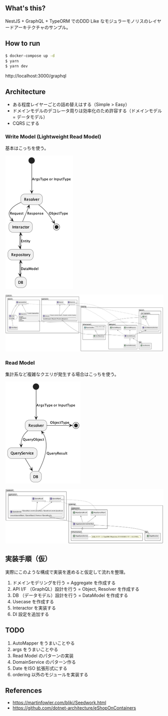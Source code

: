 ## What's this?

NestJS + GraphQL + TypeORM でのDDD Like なモジュラーモノリスのレイヤードアーキテクチャのサンプル。

## How to run

```bash
$ docker-compose up -d
$ yarn
$ yarn dev
```

http://localhost:3000/graphql

## Architecture

- ある程度レイヤーごとの詰め替えはする（Simple > Easy）
- ドメインモデルのデコレータ周りは効率化のため許容する（ドメインモデル = データモデル）
- CQRS にする

### Write Model (Lightweight Read Model)

基本はこっちを使う。

![フロー図WriteModel](docs/uml/flow.write.png)

![クラス図WriteModel](docs/uml/class.write.png)

### Read Model

集計系など複雑なクエリが発生する場合はこっちを使う。

![フロー図ReadModel](docs/uml/flow.read.png)

![クラス図ReadModel](docs/uml/class.read.png)

## 実装手順（仮）

実際にこのような構成で実装を進めると仮定して流れを整理。

1. ドメインモデリングを行う = Aggregate を作成する
2. API I/F （GraphQL）設計を行う = Object, Resolver を作成する
3. DB （データモデル）設計を行う = DataModel を作成する
4. Usecase を作成する
5. Interactor を実装する
6. DI 設定を追加する

## TODO

1. AutoMapper をうまいことやる
2. args をうまいことやる
3. Read Model のパターンの実装
4. DomainService のパターン作る
5. Date をISO 拡張形式にする
6. ordering 以外のモジュールを実装する

## References

- https://martinfowler.com/bliki/Seedwork.html
- https://github.com/dotnet-architecture/eShopOnContainers